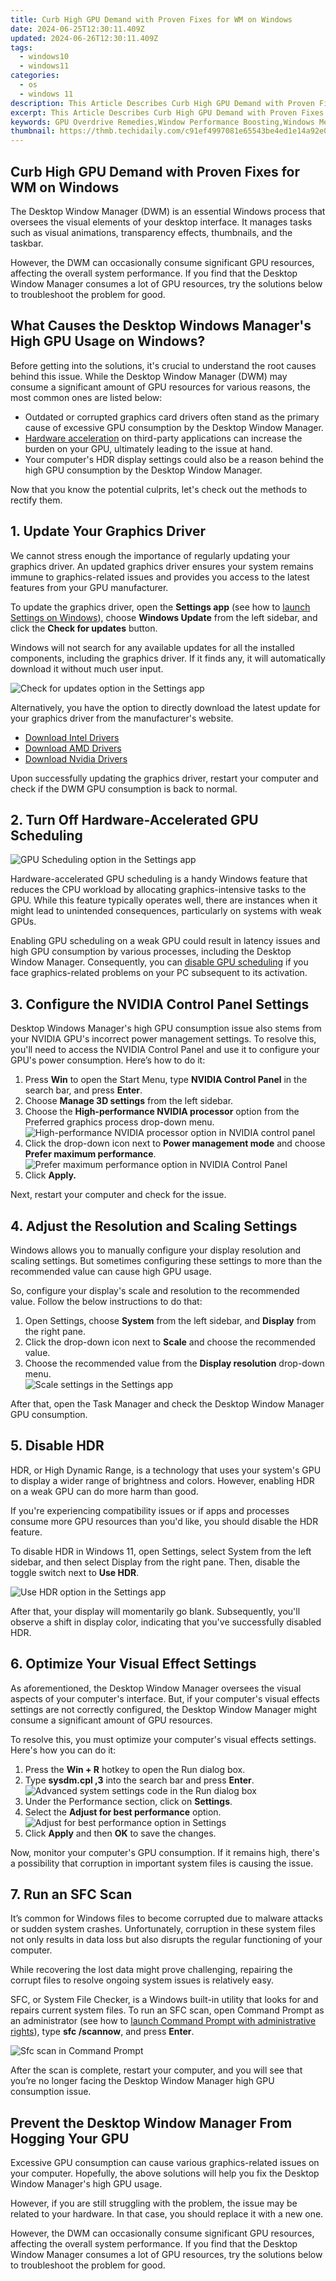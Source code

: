```yaml
---
title: Curb High GPU Demand with Proven Fixes for WM on Windows
date: 2024-06-25T12:30:11.409Z
updated: 2024-06-26T12:30:11.409Z
tags:
  - windows10
  - windows11
categories:
  - os
  - windows 11
description: This Article Describes Curb High GPU Demand with Proven Fixes for WM on Windows
excerpt: This Article Describes Curb High GPU Demand with Proven Fixes for WM on Windows
keywords: GPU Overdrive Remedies,Window Performance Boosting,Windows Memory Woes,WM Resource Fixation,High-End PC Optimization,GPU Efficiency Enhancements,Windows Stability Solutions
thumbnail: https://thmb.techidaily.com/c91ef4997081e65543be4ed1e14a92e0b1b11ea3fa4aac3ca09a237127556c70.png
---
```


## Curb High GPU Demand with Proven Fixes for WM on Windows

 The Desktop Window Manager (DWM) is an essential Windows process that oversees the visual elements of your desktop interface. It manages tasks such as visual animations, transparency effects, thumbnails, and the taskbar.

 However, the DWM can occasionally consume significant GPU resources, affecting the overall system performance. If you find that the Desktop Window Manager consumes a lot of GPU resources, try the solutions below to troubleshoot the problem for good.

## What Causes the Desktop Windows Manager's High GPU Usage on Windows?

 Before getting into the solutions, it's crucial to understand the root causes behind this issue. While the Desktop Window Manager (DWM) may consume a significant amount of GPU resources for various reasons, the most common ones are listed below:

* Outdated or corrupted graphics card drivers often stand as the primary cause of excessive GPU consumption by the Desktop Window Manager.
* [Hardware acceleration](https://www.makeuseof.com/what-is-hardware-acceleration/) on third-party applications can increase the burden on your GPU, ultimately leading to the issue at hand.
* Your computer's HDR display settings could also be a reason behind the high GPU consumption by the Desktop Window Manager.

 Now that you know the potential culprits, let's check out the methods to rectify them.

## 1\. Update Your Graphics Driver

 We cannot stress enough the importance of regularly updating your graphics driver. An updated graphics driver ensures your system remains immune to graphics-related issues and provides you access to the latest features from your GPU manufacturer.

 To update the graphics driver, open the **Settings app** (see how to [launch Settings on Windows](https://www.makeuseof.com/windows-ways-to-open-system-settings/)), choose **Windows Update** from the left sidebar, and click the **Check for updates** button.

 Windows will not search for any available updates for all the installed components, including the graphics driver. If it finds any, it will automatically download it without much user input.

![Check for updates option in the Settings app](https://static1.makeuseofimages.com/wordpress/wp-content/uploads/2023/08/check-for-updates-1.jpg)

 Alternatively, you have the option to directly download the latest update for your graphics driver from the manufacturer's website.

* [Download Intel Drivers](https://downloadcenter.intel.com/)
* [Download AMD Drivers](https://www.amd.com/en/support)
* [Download Nvidia Drivers](https://www.nvidia.com/Download/index.aspx?lang=en-us)

 Upon successfully updating the graphics driver, restart your computer and check if the DWM GPU consumption is back to normal.

## 2\. Turn Off Hardware-Accelerated GPU Scheduling

![GPU Scheduling option in the Settings app](https://static1.makeuseofimages.com/wordpress/wp-content/uploads/2023/08/gpu-scheduling-option.jpg)

 Hardware-accelerated GPU scheduling is a handy Windows feature that reduces the CPU workload by allocating graphics-intensive tasks to the GPU. While this feature typically operates well, there are instances when it might lead to unintended consequences, particularly on systems with weak GPUs.

 Enabling GPU scheduling on a weak GPU could result in latency issues and high GPU consumption by various processes, including the Desktop Window Manager. Consequently, you can [disable GPU scheduling](https://www.makeuseof.com/hardware-accelerated-gpu-scheduling-disable-windows/) if you face graphics-related problems on your PC subsequent to its activation.

## 3\. Configure the NVIDIA Control Panel Settings

 Desktop Windows Manager's high GPU consumption issue also stems from your NVIDIA GPU's incorrect power management settings. To resolve this, you'll need to access the NVIDIA Control Panel and use it to configure your GPU's power consumption. Here’s how to do it:

1. Press **Win** to open the Start Menu, type **NVIDIA Control Panel** in the search bar, and press **Enter**.
2. Choose **Manage 3D settings** from the left sidebar.
3. Choose the **High-performance NVIDIA processor** option from the Preferred graphics process drop-down menu.  
![High-performance NVIDIA processor option in NVIDIA control panel](https://static1.makeuseofimages.com/wordpress/wp-content/uploads/2023/08/high-performance-nvidia-processor-option.jpg)
4. Click the drop-down icon next to **Power management mode** and choose **Prefer maximum performance**.  
![Prefer maximum performance option in NVIDIA Control Panel](https://static1.makeuseofimages.com/wordpress/wp-content/uploads/2023/08/prefer-maximum-performance-option.jpg)
5. Click **Apply.**

 Next, restart your computer and check for the issue.

## 4\. Adjust the Resolution and Scaling Settings

 Windows allows you to manually configure your display resolution and scaling settings. But sometimes configuring these settings to more than the recommended value can cause high GPU usage.

 So, configure your display's scale and resolution to the recommended value. Follow the below instructions to do that:

1. Open Settings, choose **System** from the left sidebar, and **Display** from the right pane.
2. Click the drop-down icon next to **Scale** and choose the recommended value.
3. Choose the recommended value from the **Display resolution** drop-down menu.  
![Scale settings in the Settings app](https://static1.makeuseofimages.com/wordpress/wp-content/uploads/2023/08/scale-settings.jpg)

 After that, open the Task Manager and check the Desktop Window Manager GPU consumption.

## 5\. Disable HDR

 HDR, or High Dynamic Range, is a technology that uses your system's GPU to display a wider range of brightness and colors. However, enabling HDR on a weak GPU can do more harm than good.

 If you're experiencing compatibility issues or if apps and processes consume more GPU resources than you'd like, you should disable the HDR feature.

 To disable HDR in Windows 11, open Settings, select System from the left sidebar, and then select Display from the right pane. Then, disable the toggle switch next to **Use HDR**.

![Use HDR option in the Settings app](https://static1.makeuseofimages.com/wordpress/wp-content/uploads/2023/08/use-hdr.jpg)

 After that, your display will momentarily go blank. Subsequently, you'll observe a shift in display color, indicating that you've successfully disabled HDR.

## 6\. Optimize Your Visual Effect Settings

 As aforementioned, the Desktop Window Manager oversees the visual aspects of your computer's interface. But, if your computer's visual effects settings are not correctly configured, the Desktop Window Manager might consume a significant amount of GPU resources.

 To resolve this, you must optimize your computer's visual effects settings. Here's how you can do it:

1. Press the **Win + R** hotkey to open the Run dialog box.
2. Type **sysdm.cpl ,3** into the search bar and press **Enter**.  
![Advanced system settings code in the Run dialog box](https://static1.makeuseofimages.com/wordpress/wp-content/uploads/2023/08/advanced-system-settings-code.jpg)
3. Under the Performance section, click on **Settings**.
4. Select the **Adjust for best performance** option.  
![Adjust for best performance option in Settings](https://static1.makeuseofimages.com/wordpress/wp-content/uploads/2023/08/adjust-for-best-performance-option.jpg)
5. Click **Apply** and then **OK** to save the changes.

 Now, monitor your computer's GPU consumption. If it remains high, there's a possibility that corruption in important system files is causing the issue.

## 7\. Run an SFC Scan

 It’s common for Windows files to become corrupted due to malware attacks or sudden system crashes. Unfortunately, corruption in these system files not only results in data loss but also disrupts the regular functioning of your computer.

 While recovering the lost data might prove challenging, repairing the corrupt files to resolve ongoing system issues is relatively easy.

 SFC, or System File Checker, is a Windows built-in utility that looks for and repairs current system files. To run an SFC scan, open Command Prompt as an administrator (see how to [launch Command Prompt with administrative rights](https://www.makeuseof.com/windows-run-command-prompt-admin/)), type **sfc /scannow**, and press **Enter**.

![Sfc scan in Command Prompt](https://static1.makeuseofimages.com/wordpress/wp-content/uploads/2023/07/sfc-scan.jpg)

 After the scan is complete, restart your computer, and you will see that you’re no longer facing the Desktop Window Manager high GPU consumption issue.

## Prevent the Desktop Window Manager From Hogging Your GPU

 Excessive GPU consumption can cause various graphics-related issues on your computer. Hopefully, the above solutions will help you fix the Desktop Window Manager's high GPU usage.

 However, if you are still struggling with the problem, the issue may be related to your hardware. In that case, you should replace it with a new one.

 However, the DWM can occasionally consume significant GPU resources, affecting the overall system performance. If you find that the Desktop Window Manager consumes a lot of GPU resources, try the solutions below to troubleshoot the problem for good.



<ins class="adsbygoogle"
      style="display:block"
      data-ad-client="ca-pub-7571918770474297"
      data-ad-slot="8358498916"
      data-ad-format="auto"
      data-full-width-responsive="true"></ins>